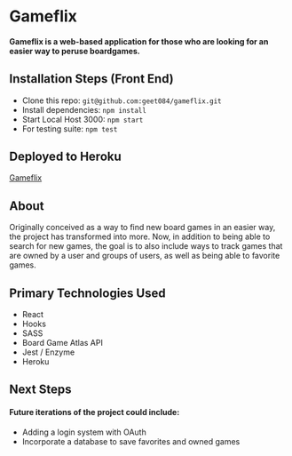 # Gameflix

#### Gameflix is a web-based application for those who are looking for an easier way to peruse boardgames. 

## Installation Steps (Front End)
- Clone this repo: ```git@github.com:geet084/gameflix.git```
- Install dependencies: ```npm install```
- Start Local Host 3000: ```npm start```
- For testing suite: ```npm test```

## Deployed to Heroku
[Gameflix](https://gameflix1810.herokuapp.com/)


## About
Originally conceived as a way to find new board games in an easier way, the project has transformed into more. Now, in addition to being able to search for new games, the goal is to also include ways to track games that are owned by a user and groups of users, as well as being able to favorite games. 


## Primary Technologies Used
- React
- Hooks
- SASS
- Board Game Atlas API
- Jest / Enzyme
- Heroku

## Next Steps
#### Future iterations of the project could include:
- Adding a login system with OAuth
- Incorporate a database to save favorites and owned games

